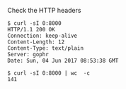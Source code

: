 Check the HTTP headers

    $ curl -sI 0:8000
    HTTP/1.1 200 OK
    Connection: keep-alive
    Content-Length: 12
    Content-Type: text/plain
    Server: gophr
    Date: Sun, 04 Jun 2017 08:53:38 GMT

    $ curl -sI 0:8000 | wc  -c
    141
